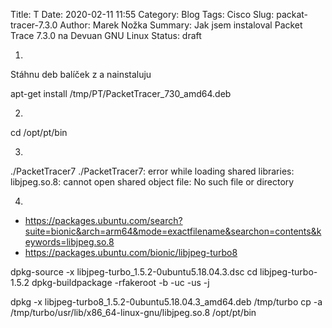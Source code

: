 Title: T
Date: 2020-02-11 11:55
Category: Blog
Tags: Cisco 
Slug: packat-tracer-7.3.0
Author: Marek Nožka
Summary: Jak jsem instaloval Packet Trace 7.3.0 na Devuan GNU Linux
Status: draft

1.

Stáhnu deb balíček z [](https://netacad.com) a nainstaluju
  
  apt-get install /tmp/PT/PacketTracer_730_amd64.deb

2.

  cd /opt/pt/bin

3. 

  ./PacketTracer7
  ./PacketTracer7: error while loading shared libraries: libjpeg.so.8: cannot open shared object file: No such file or directory


4. 
  * https://packages.ubuntu.com/search?suite=bionic&arch=arm64&mode=exactfilename&searchon=contents&keywords=libjpeg.so.8
  * https://packages.ubuntu.com/bionic/libjpeg-turbo8
   
  
  dpkg-source -x libjpeg-turbo_1.5.2-0ubuntu5.18.04.3.dsc
  cd libjpeg-turbo-1.5.2
  dpkg-buildpackage -rfakeroot -b -uc -us -j

  dpkg -x libjpeg-turbo8_1.5.2-0ubuntu5.18.04.3_amd64.deb /tmp/turbo
  cp -a /tmp/turbo/usr/lib/x86_64-linux-gnu/libjpeg.so.8 /opt/pt/bin


